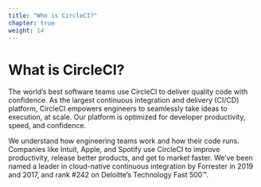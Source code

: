 ```yaml
---
title: "Who is CircleCI?"
chapter: true
weight: 14
---
```


# What is CircleCI?

The world’s best software teams use CircleCI to deliver quality code with confidence. As the largest continuous integration and delivery (CI/CD) platform, CircleCI empowers engineers to seamlessly take ideas to execution, at scale. Our platform is optimized for developer productivity, speed, and confidence.

We understand how engineering teams work and how their code runs. Companies like Intuit, Apple, and Spotify use CircleCI to improve productivity, release better products, and get to market faster. We’ve been named a leader in cloud-native continuous integration by Forrester in 2019 and 2017, and rank #242 on Deloitte’s Technology Fast 500™. 



